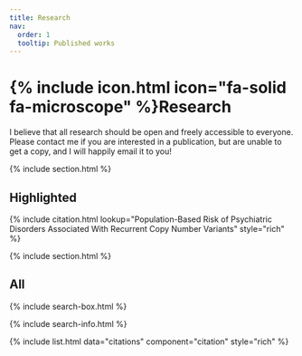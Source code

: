 ```yaml
---
title: Research
nav:
  order: 1
  tooltip: Published works
---
```


# {% include icon.html icon="fa-solid fa-microscope" %}Research

I believe that all research should be open and freely accessible to everyone. Please contact me if you are interested in a publication, but are unable to get a copy, and I will happily email it to you!

{% include section.html %}

## Highlighted

{% include citation.html lookup="Population-Based Risk of Psychiatric Disorders Associated With Recurrent Copy Number Variants" style="rich" %}

{% include section.html %}

## All

{% include search-box.html %}

{% include search-info.html %}

{% include list.html data="citations" component="citation" style="rich" %}
